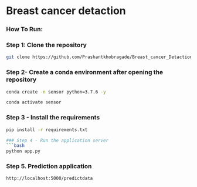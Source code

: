 # Breast cancer detaction

### How To Run:

### Step 1: Clone the repository
```bash
git clone https://github.com/Prashantkhobragade/Breast_cancer_Detaction.git
```

### Step 2- Create a conda environment after opening the repository

```bash
conda create -n sensor python=3.7.6 -y
```

```bash
conda activate sensor
```

### Step 3 - Install the requirements
```bash
pip install -r requirements.txt

### Step 4 - Run the application server
```bash
python app.py
```

### Step 5. Prediction application
```bash
http://localhost:5000/predictdata

```
